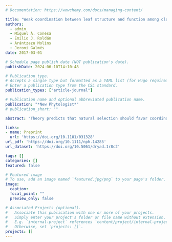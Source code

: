 ```yaml
---
# Documentation: https://wowchemy.com/docs/managing-content/

title: "Weak coordination between leaf structure and function among closely related tomato species"
authors: 
  - admin
  - Miquel À. Conesa
  - Emilio J. Roldán
  - Arántzazu Molins
  - Jeroni Galmés
date: 2017-03-01

# Schedule page publish date (NOT publication's date).
publishDate: 2024-06-10T14:10:48

# Publication type.
# Accepts a single type but formatted as a YAML list (for Hugo requirements).
# Enter a publication type from the CSL standard.
publication_types: ["article-journal"]

# Publication name and optional abbreviated publication name.
publication: "*New Phytologist*"
# publication_short: ""

abstract: "Theory predicts that natural selection should favor coordination between leaf physiology, biochemistry and anatomical structure along a functional trait spectrum from fast, resource-acquisitive syndromes to slow, resource-conservative syndromes. However, the coordination hypothesis has rarely been tested at a phylogenetic scale most relevant for understanding rapid adaptation in the recent past or for the prediction of evolutionary trajectories in response to climate change. We used a common garden to examine genetically based coordination between leaf traits across 19 wild and cultivated tomato taxa. We found weak integration between leaf structure (e.g. leaf mass per area) and physiological function (photosynthetic rate, biochemical capacity and CO2 diffusion), even though all were arrayed in the predicted direction along a ‘fast–slow’ spectrum. This suggests considerable scope for unique trait combinations to evolve in response to new environments or in crop breeding. In particular, we found that partially independent variation in stomatal and mesophyll conductance may allow a plant to improve water-use efficiency without necessarily sacrificing maximum photosynthetic rates. Our study does not imply that functional trait spectra, such as the leaf economics spectrum, are unimportant, but that many important axes of variation within a taxonomic group may be unique and not generalizable to other taxa."

links:
- name: Preprint
  url: 'https://doi.org/10.1101/031328'
url_pdf: 'https://doi.org/10.1111/nph.14285'
url_dataset: 'https://doi.org/10.5061/dryad.1r8c2'

tags: []
categories: []
featured: false

# Featured image
# To use, add an image named `featured.jpg/png` to your page's folder. 
image:
  caption: 
  focal_point: ""
  preview_only: false

# Associated Projects (optional).
#   Associate this publication with one or more of your projects.
#   Simply enter your project's folder or file name without extension.
#   E.g. `internal-project` references `content/project/internal-project/index.md`.
#   Otherwise, set `projects: []`.
projects: []
---
```


